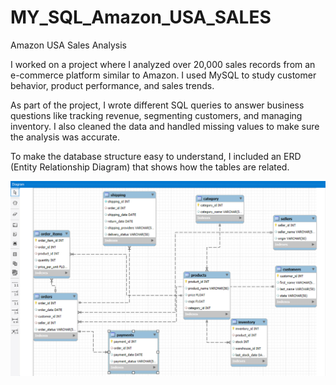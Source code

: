 # MY_SQL_Amazon_USA_SALES
Amazon USA Sales Analysis

I worked on a project where I analyzed over 20,000 sales records from an e-commerce platform similar to Amazon. I used MySQL to study customer behavior, product performance, and sales trends.

As part of the project, I wrote different SQL queries to answer business questions like tracking revenue, segmenting customers, and managing inventory. I also cleaned the data and handled missing values to make sure the analysis was accurate.

To make the database structure easy to understand, I included an ERD (Entity Relationship Diagram) that shows how the tables are related.

![image alt](https://github.com/mdazharraza90/MY_SQL_Amazon_USA_SALES/blob/203efa3433ad65157aa43063b7e86abce911ef32/Screenshot%202025-09-17%20132938.png)
